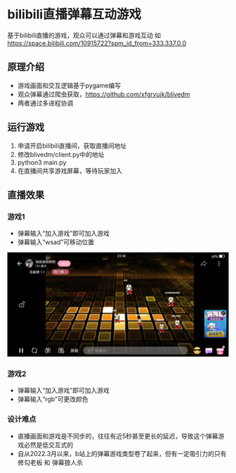 # bilibili直播弹幕互动游戏
基于bilibili直播的游戏，观众可以通过弹幕和游戏互动
如 https://space.bilibili.com/10915722?spm_id_from=333.337.0.0

## 原理介绍
- 游戏画面和交互逻辑基于pygame编写
- 观众弹幕通过爬虫获取，https://github.com/xfgryujk/blivedm
- 两者通过多进程协调

## 运行游戏
1.  申请开启bilibili直播间，获取直播间地址
2.  修改blivedm/client.py中的地址
3.  python3 main.py
4.  在直播间共享游戏屏幕，等待玩家加入

## 直播效果
### 游戏1
- 弹幕输入“加入游戏”即可加入游戏
- 弹幕输入“wsad”可移动位置
<div align=center><img src="https://github.com/wangwenxi-handsome/bilibili-bullet-chat-game/blob/main/show.jpg"/></div>

### 游戏2
- 弹幕输入“加入游戏”即可加入游戏
- 弹幕输入“rgb”可更改颜色

### 设计难点
- 直播画面和游戏是不同步的，往往有近5秒甚至更长的延迟，导致这个弹幕游戏必然是低交互式的
- 自从2022.3月以来，b站上的弹幕游戏类型卷了起来，但有一定吸引力的只有 修勾老板 和 弹幕狼人杀

